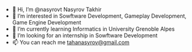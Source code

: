 - 👋 Hi, I’m @nasyrovt Nasyrov Takhir
- 👀 I’m interested in Sowftware Development, Gameplay Development, Game Engine Development
- 🌱 I’m currently learning Informatics in University Grenoble Alpes
- 💞️ I’m looking for an internship in Sowftware Development
- 📫 You can reach me tahanasyrov@gmail.com

<!---
nasyrovt/nasyrovt is a ✨ special ✨ repository because its `README.md` (this file) appears on your GitHub profile.
You can click the Preview link to take a look at your changes.
--->

